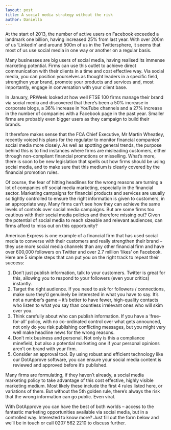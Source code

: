 ```yaml
---
layout: post
title: A social media strategy without the risk
author: Daniella
---
```

At the start of 2013, the number of active users on Facebook exceeded a
landmark one billion, having increased 25% from last year. With over 200m of us
‘LinkedIn’ and around 500m of us in the Twittersphere, it seems that most of us
use social media in one way or another on a regular basis.

Many businesses are big users of social media, having realised its immense
marketing potential. Firms can use this outlet to achieve direct communication
with their clients in a time and cost effective way. Via social media, you can
position yourselves as thought leaders in a specific field, strengthen your
brand, promote your products and services and, most importantly, engage in
conversation with your client base.

In January, PRWeek looked at how well FTSE 100 firms manage their brand via
social media and discovered that there’s been a 50% increase in corporate
blogs, a 36% increase in YouTube channels and a 27% increase in the number of
companies with a Facebook page in the past year. Smaller firms are probably
even bigger users as they campaign to build their brands.

It therefore makes sense that the FCA Chief Executive, Mr Martin Wheatley,
recently voiced his plans for the regulator to monitor financial companies’
social media more closely. As well as spotting general trends, the purpose
behind this is to find instances where firms are misleading customers, either
through non-compliant financial promotions or misselling. What’s more, there is
soon to be new legislation that spells out how firms should be using social
media, and to make sure that this medium is clearly covered by the financial
promotion rules.

Of course, the fear of hitting headlines for the wrong reasons are turning a
lot of companies off social media marketing, especially in the financial
sector. Marketing campaigns for financial products and services are usually so
tightly controlled to ensure the right information is given to customers, in an
appropriate way.  Many firms can’t see how they can achieve the same levels of
controls over social media campaigns. But are some firms too cautious with
their social media policies and therefore missing out? Given the potential of
social media to reach sizeable and relevant audiences, can firms afford to miss
out on this opportunity?

American Express is one example of a financial firm that has used social media
to converse with their customers and really strengthen their brand – they use
more social media channels than any other financial firm and have over 600,000
followers on Twitter and over 2.7 million ‘likes’ on Facebook. Here are 5
simple steps that can put you on the right track to repeat their success:

1. Don’t just publish information, talk to your customers. Twitter is great for
   this, allowing you to respond to your followers (even your critics)
   instantly.
2. Target the right audience. If you need to ask for followers / connections,
   make sure they’d genuinely be interested in what you have to say. It’s not a
   number’s game – it’s better to have fewer, high-quality contacts who listen
   to what you say than countless irrelevant ones who will skim over you.
3. Think carefully about who can publish information. If you have a
   ‘free-for-all’ policy, with no co-ordinated control over what gets
   announced, not only do you risk publishing conflicting messages, but you
   might very well make headline news for the wrong reasons.
4. Don’t mix business and personal. Not only is this a compliance minefield,
   but also a potential marketing one if your personal opinions aren’t on brand
   with your firm.
5. Consider an approval tool. By using robust and efficient technology like our
   DotApprove software, you can ensure your social media content is reviewed
   and approved  before it’s published.

Many firms are formulating, if they haven’t already, a social media marketing
policy to take advantage of this cost effective, highly visible marketing
medium. Most likely these include the first 4 rules listed here, or variations
of them. But without the 5th golden rule, there’s always the risk that the
wrong information can go public. Even viral.

With DotApprove you can have the best of both worlds – access to the fantastic
marketing opportunities available via social media, but in a controlled way.
Interested to know more? Just fill out the form below and we’ll be in touch or
call 0207 562 2210 to discuss further.
